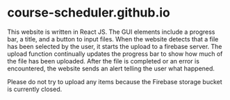 # course-scheduler.github.io
This website is written in React JS. The GUI elements include a progress bar, a title, and a button to input files. When the website detects that a file has been selected by the user, it starts the upload to a firebase server.
The upload function continually updates the progress bar to show how much of the file has been uploaded. After the file is completed or an error is encountered, the website sends an alert telling the user what happened. 

Please do not try to upload any items because the Firebase storage bucket is currently closed.
